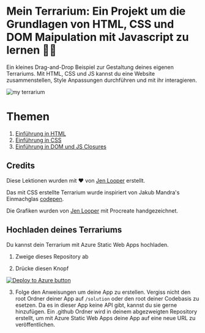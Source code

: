 # Mein Terrarium: Ein Projekt um die Grundlagen von HTML, CSS und DOM Maipulation mit Javascript zu lernen 🌵🌱

Ein kleines Drag-and-Drop Beispiel zur Gestaltung deines eigenen Terrariums. Mit HTML, CSS und JS kannst du eine Website zusammenstellen, Style Anpassungen durchführen und mit ihr interagieren.

![my terrarium](images/screenshot_gray.png)

# Themen

1. [Einführung in HTML](./1-intro-to-html/README.md)
2. [Einführung in CSS](./2-intro-to-css/README.md)
3. [Einführung in DOM und JS Closures](./3-intro-to-DOM-and-closures/README.md)

## Credits

Diese Lektionen wurden mit ♥️ von [Jen Looper](https://www.twitter.com/jenlooper) erstellt.

Das mit CSS erstellte Terrarium wurde inspiriert von Jakub Mandra's Einmachglas [codepen](https://codepen.io/Rotarepmi/pen/rjpNZY).

Die Grafiken wurden von [Jen Looper](http://jenlooper.com) mit Procreate handgezeichnet.

## Hochladen deines Terrariums

Du kannst dein Terrarium mit Azure Static Web Apps hochladen.

1. Zweige dieses Repository ab

2. Drücke diesen Knopf

[![Deploy to Azure button](https://aka.ms/deploytoazurebutton)](https://portal.azure.com/?feature.customportal=false&WT.mc_id=cxaall-4621-cxall#create/Microsoft.StaticApp)

3. Folge den Anweisungen um deine App zu erstellen. Vergiss nicht den root Ordner deiner App auf `/solution` oder den root deiner Codebasis zu esetzen. Da es in dieser App keine API gibt, kannst du sie gerne hinzufügen. Ein .github Ordner wird in deinem abgezweigten Repository erstellt, um mit Azure Static Web Apps deine App auf eine neue URL zu veröffentlichen.


